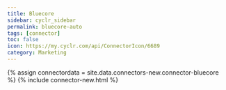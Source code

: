 ```yaml
---
title: Bluecore
sidebar: cyclr_sidebar
permalink: bluecore-auto
tags: [connector]
toc: false
icon: https://my.cyclr.com/api/ConnectorIcon/6689
category: Marketing
---
```

{% assign connectordata = site.data.connectors-new.connector-bluecore %}
{% include connector-new.html %}	